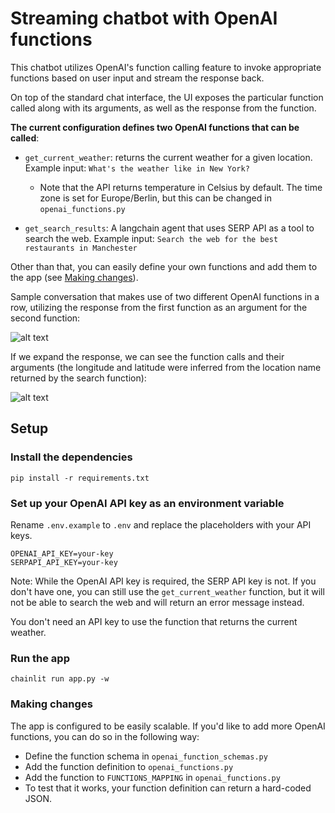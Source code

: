 # Streaming chatbot with OpenAI functions

This chatbot utilizes OpenAI's function calling feature to invoke appropriate functions based on user input and stream the response back.

On top of the standard chat interface, the UI exposes the particular function called along with its arguments, as well as the response from the function.

**The current configuration defines two OpenAI functions that can be called**:

- `get_current_weather`: returns the current weather for a given location. Example input: `What's the weather like in New York?`

  - Note that the API returns temperature in Celsius by default. The time zone is set for Europe/Berlin, but this can be changed in `openai_functions.py`

- `get_search_results`: A langchain agent that uses SERP API as a tool to search the web. Example input: `Search the web for the best restaurants in Manchester`

Other than that, you can easily define your own functions and add them to the app (see [Making changes](#making-changes)).

Sample conversation that makes use of two different OpenAI functions in a row, utilizing the response from the first function as an argument for the second function:

![alt text](images/example_response.png)

If we expand the response, we can see the function calls and their arguments (the longitude and latitude were inferred from the location name returned by the search function):

![alt text](images/example_response_functions.png)

## Setup

### Install the dependencies

```
pip install -r requirements.txt
```

### Set up your OpenAI API key as an environment variable

Rename `.env.example` to `.env` and replace the placeholders with your API keys.

```
OPENAI_API_KEY=your-key
SERPAPI_API_KEY=your-key
```

Note: While the OpenAI API key is required, the SERP API key is not. If you don't have one, you can still use the `get_current_weather` function, but it will not be able to search the web and will return an error message instead.

You don't need an API key to use the function that returns the current weather.

### Run the app

```
chainlit run app.py -w
```

### Making changes

The app is configured to be easily scalable. If you'd like to add more OpenAI functions, you can do so in the following way:

- Define the function schema in `openai_function_schemas.py`
- Add the function definition to `openai_functions.py`
- Add the function to `FUNCTIONS_MAPPING` in `openai_functions.py`
- To test that it works, your function definition can return a hard-coded JSON.
